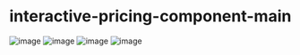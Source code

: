 # interactive-pricing-component-main

![image](https://user-images.githubusercontent.com/91026290/182024281-7acbeda0-eb71-492c-a12b-838b374434c2.png)
![image](https://user-images.githubusercontent.com/91026290/182024289-4932638e-8c52-4368-a3f1-6af6618e20be.png)
![image](https://user-images.githubusercontent.com/91026290/182024296-e7cfdcc4-beb1-43fd-bcfb-18cf05e1c973.png)
![image](https://user-images.githubusercontent.com/91026290/182024304-d06c3e4b-2ea3-4cbc-97c3-06be75e10195.png)
